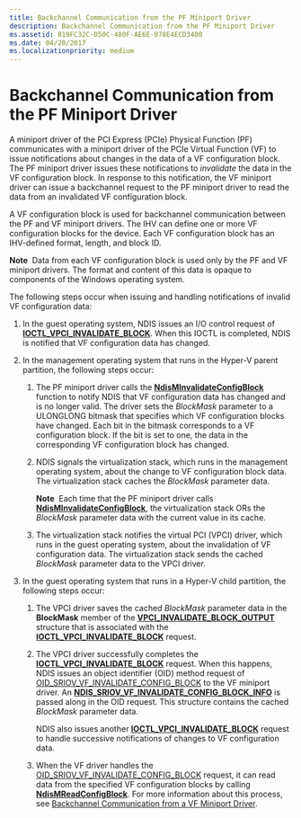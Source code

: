 ```yaml
---
title: Backchannel Communication from the PF Miniport Driver
description: Backchannel Communication from the PF Miniport Driver
ms.assetid: 819FC32C-D50C-480F-AE6E-078E4ECD3400
ms.date: 04/20/2017
ms.localizationpriority: medium
---
```


# Backchannel Communication from the PF Miniport Driver


A miniport driver of the PCI Express (PCIe) Physical Function (PF) communicates with a miniport driver of the PCIe Virtual Function (VF) to issue notifications about changes in the data of a VF configuration block. The PF miniport driver issues these notifications to *invalidate* the data in the VF configuration block. In response to this notification, the VF miniport driver can issue a backchannel request to the PF miniport driver to read the data from an invalidated VF configuration block.

A VF configuration block is used for backchannel communication between the PF and VF miniport drivers. The IHV can define one or more VF configuration blocks for the device. Each VF configuration block has an IHV-defined format, length, and block ID.

**Note**  Data from each VF configuration block is used only by the PF and VF miniport drivers. The format and content of this data is opaque to components of the Windows operating system.

 

The following steps occur when issuing and handling notifications of invalid VF configuration data:

1.  In the guest operating system, NDIS issues an I/O control request of [**IOCTL\_VPCI\_INVALIDATE\_BLOCK**](https://docs.microsoft.com/windows-hardware/drivers/ddi/vpci/ni-vpci-ioctl_vpci_invalidate_block). When this IOCTL is completed, NDIS is notified that VF configuration data has changed.

2.  In the management operating system that runs in the Hyper-V parent partition, the following steps occur:

    1.  The PF miniport driver calls the [**NdisMInvalidateConfigBlock**](https://docs.microsoft.com/windows-hardware/drivers/ddi/ndis/nf-ndis-ndisminvalidateconfigblock) function to notify NDIS that VF configuration data has changed and is no longer valid. The driver sets the *BlockMask* parameter to a ULONGLONG bitmask that specifies which VF configuration blocks have changed. Each bit in the bitmask corresponds to a VF configuration block. If the bit is set to one, the data in the corresponding VF configuration block has changed.
    2.  NDIS signals the virtualization stack, which runs in the management operating system, about the change to VF configuration block data. The virtualization stack caches the *BlockMask* parameter data.

        **Note**  Each time that the PF miniport driver calls [**NdisMInvalidateConfigBlock**](https://docs.microsoft.com/windows-hardware/drivers/ddi/ndis/nf-ndis-ndisminvalidateconfigblock), the virtualization stack ORs the *BlockMask* parameter data with the current value in its cache.

         

    3.  The virtualization stack notifies the virtual PCI (VPCI) driver, which runs in the guest operating system, about the invalidation of VF configuration data. The virtualization stack sends the cached *BlockMask* parameter data to the VPCI driver.

3.  In the guest operating system that runs in a Hyper-V child partition, the following steps occur:

    1.  The VPCI driver saves the cached *BlockMask* parameter data in the **BlockMask** member of the [**VPCI\_INVALIDATE\_BLOCK\_OUTPUT**](https://docs.microsoft.com/windows-hardware/drivers/ddi/vpci/ns-vpci-_vpci_invalidate_block_output) structure that is associated with the [**IOCTL\_VPCI\_INVALIDATE\_BLOCK**](https://docs.microsoft.com/windows-hardware/drivers/ddi/vpci/ni-vpci-ioctl_vpci_invalidate_block) request.

    2.  The VPCI driver successfully completes the [**IOCTL\_VPCI\_INVALIDATE\_BLOCK**](https://docs.microsoft.com/windows-hardware/drivers/ddi/vpci/ni-vpci-ioctl_vpci_invalidate_block) request. When this happens, NDIS issues an object identifier (OID) method request of [OID\_SRIOV\_VF\_INVALIDATE\_CONFIG\_BLOCK](https://docs.microsoft.com/windows-hardware/drivers/network/oid-sriov-vf-invalidate-config-block) to the VF miniport driver. An [**NDIS\_SRIOV\_VF\_INVALIDATE\_CONFIG\_BLOCK\_INFO**](https://docs.microsoft.com/windows-hardware/drivers/ddi/ntddndis/ns-ntddndis-_ndis_sriov_vf_invalidate_config_block_info) is passed along in the OID request. This structure contains the cached *BlockMask* parameter data.

        NDIS also issues another [**IOCTL\_VPCI\_INVALIDATE\_BLOCK**](https://docs.microsoft.com/windows-hardware/drivers/ddi/vpci/ni-vpci-ioctl_vpci_invalidate_block) request to handle successive notifications of changes to VF configuration data.

    3.  When the VF driver handles the [OID\_SRIOV\_VF\_INVALIDATE\_CONFIG\_BLOCK](https://docs.microsoft.com/windows-hardware/drivers/network/oid-sriov-vf-invalidate-config-block) request, it can read data from the specified VF configuration blocks by calling [**NdisMReadConfigBlock**](https://docs.microsoft.com/windows-hardware/drivers/ddi/ndis/nf-ndis-ndismreadconfigblock). For more information about this process, see [Backchannel Communication from a VF Miniport Driver](backchannel-communication-from-a-vf-miniport-driver.md).

 

 





